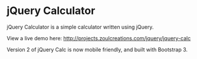 jQuery Calculator
=================

jQuery Calculator is a simple calculator written using jQuery.

View a live demo here:
http://projects.zoulcreations.com/jquery/jquery-calc

Version 2 of jQuery Calc is now mobile friendly, and built with Bootstrap 3.

